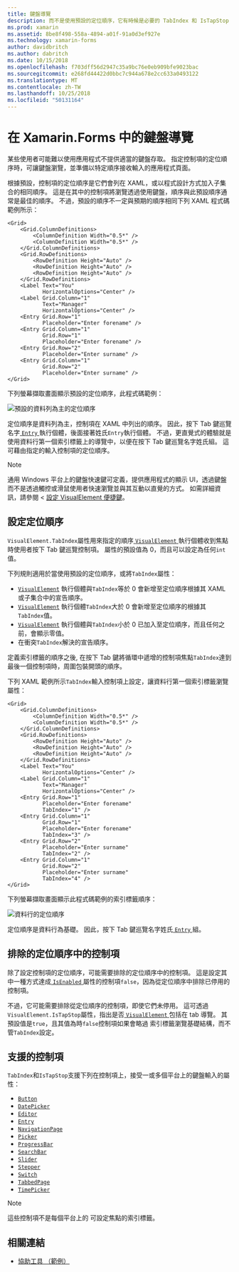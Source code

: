 ```yaml
---
title: 鍵盤導覽
description: 而不是使用預設的定位順序，它有時候是必要的 TabIndex 和 IsTapStop 屬性組合使用指定的索引標籤順序來微調您的 UI。
ms.prod: xamarin
ms.assetid: 8be8f498-558a-4894-a01f-91a0d3ef927e
ms.technology: xamarin-forms
author: davidbritch
ms.author: dabritch
ms.date: 10/15/2018
ms.openlocfilehash: f703dff56d2947c35a9bc76e0eb909bfe9023bac
ms.sourcegitcommit: e268fd44422d0bbc7c944a678e2cc633a0493122
ms.translationtype: MT
ms.contentlocale: zh-TW
ms.lasthandoff: 10/25/2018
ms.locfileid: "50131164"
---
```

# <a name="keyboard-navigation-in-xamarinforms"></a>在 Xamarin.Forms 中的鍵盤導覽

某些使用者可能難以使用應用程式不提供適當的鍵盤存取。 指定控制項的定位順序時，可讓鍵盤瀏覽，並準備以特定順序接收輸入的應用程式頁面。

根據預設，控制項的定位順序是它們會列在 XAML，或以程式設計方式加入子集合的相同順序。 這是在其中的控制項將瀏覽透過使用鍵盤，順序與此預設順序通常是最佳的順序。 不過，預設的順序不一定與預期的順序相同下列 XAML 程式碼範例所示：

```xaml
<Grid>
    <Grid.ColumnDefinitions>
        <ColumnDefinition Width="0.5*" />
        <ColumnDefinition Width="0.5*" />
    </Grid.ColumnDefinitions>
    <Grid.RowDefinitions>
        <RowDefinition Height="Auto" />
        <RowDefinition Height="Auto" />
        <RowDefinition Height="Auto" />
    </Grid.RowDefinitions>
    <Label Text="You"
           HorizontalOptions="Center" />
    <Label Grid.Column="1"
           Text="Manager"
           HorizontalOptions="Center" />
    <Entry Grid.Row="1"
           Placeholder="Enter forename" />
    <Entry Grid.Column="1"
           Grid.Row="1"
           Placeholder="Enter forename" />
    <Entry Grid.Row="2"
           Placeholder="Enter surname" />
    <Entry Grid.Column="1"
           Grid.Row="2"
           Placeholder="Enter surname" />
</Grid>
```

下列螢幕擷取畫面顯示預設的定位順序，此程式碼範例：

![](keyboard-images/default-tab-order.png "預設的資料列為主的定位順序")

定位順序是資料列為主，控制項在 XAML 中列出的順序。 因此，按下 Tab 鍵巡覽名字[ `Entry` ](xref:Xamarin.Forms.Entry)執行個體，後面接著姓氏`Entry`執行個體。 不過，更直覺式的體驗就是使用資料行第一個索引標籤上的導覽中，以便在按下 Tab 鍵巡覽名字姓氏組。 這可藉由指定的輸入控制項的定位順序。

> [!NOTE]
> 通用 Windows 平台上的鍵盤快速鍵可定義，提供應用程式的顯示 UI，透過鍵盤而不是透過觸控或滑鼠使用者快速瀏覽並與其互動以直覺的方式。 如需詳細資訊，請參閱 <<c0> [ 設定 VisualElement 便捷鍵](~/xamarin-forms/platform/platform-specifics/consuming/windows.md#visualelement-accesskeys)。

## <a name="setting-the-tab-order"></a>設定定位順序

`VisualElement.TabIndex`屬性用來指定的順序[ `VisualElement` ](xref:Xamarin.Forms.VisualElement)執行個體收到焦點時使用者按下 Tab 鍵巡覽控制項。 屬性的預設值為 0，而且可以設定為任何`int`值。

下列規則適用於當使用預設的定位順序，或將`TabIndex`屬性：

 - [`VisualElement`](xref:Xamarin.Forms.VisualElement) 執行個體與`TabIndex`等於 0 會新增至定位順序根據其 XAML 或子集合中的宣告順序。
 - [`VisualElement`](xref:Xamarin.Forms.VisualElement) 執行個體`TabIndex`大於 0 會新增至定位順序的根據其`TabIndex`值。
 - [`VisualElement`](xref:Xamarin.Forms.VisualElement) 執行個體與`TabIndex`小於 0 已加入至定位順序，而且任何之前，會顯示零值。
 - 在衝突`TabIndex`解決的宣告順序。

定義索引標籤的順序之後, 在按下 Tab 鍵將循環中遞增的控制項焦點`TabIndex`達到最後一個控制項時，周圍包裝開頭的順序。

下列 XAML 範例所示`TabIndex`輸入控制項上設定，讓資料行第一個索引標籤瀏覽屬性：

```xaml
<Grid>
    <Grid.ColumnDefinitions>
        <ColumnDefinition Width="0.5*" />
        <ColumnDefinition Width="0.5*" />
    </Grid.ColumnDefinitions>
    <Grid.RowDefinitions>
        <RowDefinition Height="Auto" />
        <RowDefinition Height="Auto" />
        <RowDefinition Height="Auto" />
    </Grid.RowDefinitions>
    <Label Text="You"
           HorizontalOptions="Center" />
    <Label Grid.Column="1"
           Text="Manager"
           HorizontalOptions="Center" />
    <Entry Grid.Row="1"
           Placeholder="Enter forename"
           TabIndex="1" />
    <Entry Grid.Column="1"
           Grid.Row="1"
           Placeholder="Enter forename"
           TabIndex="3" />
    <Entry Grid.Row="2"
           Placeholder="Enter surname"
           TabIndex="2" />
    <Entry Grid.Column="1"
           Grid.Row="2"
           Placeholder="Enter surname"
           TabIndex="4" />
</Grid>
```

下列螢幕擷取畫面顯示此程式碼範例的索引標籤順序：

![](keyboard-images/correct-tab-order.png "資料行的定位順序")

定位順序是資料行為基礎。 因此，按下 Tab 鍵巡覽名字姓氏[ `Entry` ](xref:Xamarin.Forms.Entry)組。

## <a name="excluding-controls-from-the-tab-order"></a>排除的定位順序中的控制項

除了設定控制項的定位順序，可能需要排除的定位順序中的控制項。 這是設定其中一種方式達成[ `IsEnabled` ](xref:Xamarin.Forms.VisualElement)屬性的控制項`false`，因為從定位順序中排除已停用的控制項。

不過，它可能需要排除從定位順序的控制項，即使它們未停用。 這可透過`VisualElement.IsTapStop`屬性，指出是否[ `VisualElement` ](xref:Xamarin.Forms.VisualElement)包括在 tab 導覽。 其預設值是`true`，且其值為時`false`控制項如果會略過 索引標籤瀏覽基礎結構，而不管`TabIndex`設定。

## <a name="supported-controls"></a>支援的控制項

`TabIndex`和`IsTapStop`支援下列在控制項上，接受一或多個平台上的鍵盤輸入的屬性：

- [`Button`](xref:Xamarin.Forms.Button)
- [`DatePicker`](xref:Xamarin.Forms.DatePicker)
- [`Editor`](xref:Xamarin.Forms.Editor)
- [`Entry`](xref:Xamarin.Forms.Entry)
- [`NavigationPage`](xref:Xamarin.Forms.NavigationPage)
- [`Picker`](xref:Xamarin.Forms.Picker)
- [`ProgressBar`](xref:Xamarin.Forms.ProgressBar)
- [`SearchBar`](xref:Xamarin.Forms.SearchBar)
- [`Slider`](xref:Xamarin.Forms.Slider)
- [`Stepper`](xref:Xamarin.Forms.Stepper)
- [`Switch`](xref:Xamarin.Forms.Switch)
- [`TabbedPage`](xref:Xamarin.Forms.TabbedPage)
- [`TimePicker`](xref:Xamarin.Forms.TimePicker)

> [!NOTE]
> 這些控制項不是每個平台上的 可設定焦點的索引標籤。

## <a name="related-links"></a>相關連結

- [協助工具 （範例）](https://developer.xamarin.com/samples/xamarin-forms/UserInterface/Accessibility/)
